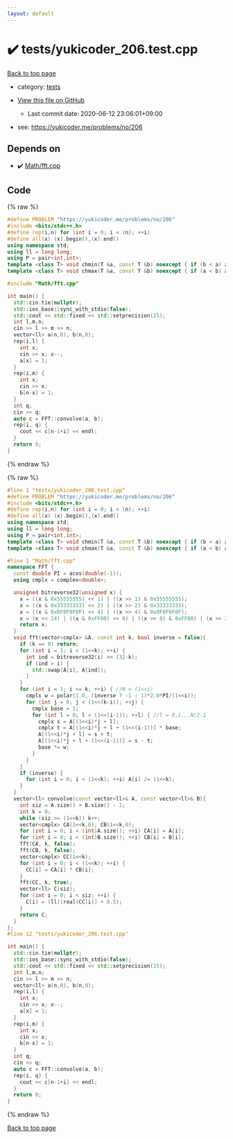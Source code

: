 ```yaml
---
layout: default
---
```


<!-- mathjax config similar to math.stackexchange -->
<script type="text/javascript" async
  src="https://cdnjs.cloudflare.com/ajax/libs/mathjax/2.7.5/MathJax.js?config=TeX-MML-AM_CHTML">
</script>
<script type="text/x-mathjax-config">
  MathJax.Hub.Config({
    TeX: { equationNumbers: { autoNumber: "AMS" }},
    tex2jax: {
      inlineMath: [ ['$','$'] ],
      processEscapes: true
    },
    "HTML-CSS": { matchFontHeight: false },
    displayAlign: "left",
    displayIndent: "2em"
  });
</script>

<script type="text/javascript" src="https://cdnjs.cloudflare.com/ajax/libs/jquery/3.4.1/jquery.min.js"></script>
<script src="https://cdn.jsdelivr.net/npm/jquery-balloon-js@1.1.2/jquery.balloon.min.js" integrity="sha256-ZEYs9VrgAeNuPvs15E39OsyOJaIkXEEt10fzxJ20+2I=" crossorigin="anonymous"></script>
<script type="text/javascript" src="../../assets/js/copy-button.js"></script>
<link rel="stylesheet" href="../../assets/css/copy-button.css" />


# :heavy_check_mark: tests/yukicoder_206.test.cpp

<a href="../../index.html">Back to top page</a>

* category: <a href="../../index.html#b61a6d542f9036550ba9c401c80f00ef">tests</a>
* <a href="{{ site.github.repository_url }}/blob/master/tests/yukicoder_206.test.cpp">View this file on GitHub</a>
    - Last commit date: 2020-06-12 23:06:01+09:00


* see: <a href="https://yukicoder.me/problems/no/206">https://yukicoder.me/problems/no/206</a>


## Depends on

* :heavy_check_mark: <a href="../../library/Math/fft.cpp.html">Math/fft.cpp</a>


## Code

<a id="unbundled"></a>
{% raw %}
```cpp
#define PROBLEM "https://yukicoder.me/problems/no/206"
#include <bits/stdc++.h>
#define rep(i,n) for (int i = 0; i < (n); ++i)
#define all(x) (x).begin(),(x).end()
using namespace std;
using ll = long long;
using P = pair<int,int>;
template <class T> void chmin(T &a, const T &b) noexcept { if (b < a) a = b; }
template <class T> void chmax(T &a, const T &b) noexcept { if (a < b) a = b; }

#include "Math/fft.cpp"

int main() {
  std::cin.tie(nullptr);
  std::ios_base::sync_with_stdio(false);
  std::cout << std::fixed << std::setprecision(15);
  int l,m,n;
  cin >> l >> m >> n;
  vector<ll> a(n,0), b(n,0);
  rep(i,l) {
    int x;
    cin >> x; x--;
    a[x] = 1;
  }
  rep(i,m) {
    int x;
    cin >> x;
    b[n-x] = 1;
  }
  int q;
  cin >> q;
  auto c = FFT::convolve(a, b);
  rep(i, q) {
    cout << c[n-1+i] << endl;
  }
  return 0;
}
```
{% endraw %}

<a id="bundled"></a>
{% raw %}
```cpp
#line 1 "tests/yukicoder_206.test.cpp"
#define PROBLEM "https://yukicoder.me/problems/no/206"
#include <bits/stdc++.h>
#define rep(i,n) for (int i = 0; i < (n); ++i)
#define all(x) (x).begin(),(x).end()
using namespace std;
using ll = long long;
using P = pair<int,int>;
template <class T> void chmin(T &a, const T &b) noexcept { if (b < a) a = b; }
template <class T> void chmax(T &a, const T &b) noexcept { if (a < b) a = b; }

#line 1 "Math/fft.cpp"
namespace FFT {
  const double PI = acos(double(-1));
  using cmplx = complex<double>;

  unsigned bitreverse32(unsigned x) {
    x = ((x & 0x55555555) << 1) | ((x >> 1) & 0x55555555);
    x = ((x & 0x33333333) << 2) | ((x >> 2) & 0x33333333);
    x = ((x & 0x0F0F0F0F) << 4) | ((x >> 4) & 0x0F0F0F0F);
    x = (x << 24) | ((x & 0xFF00) << 8) | ((x >> 8) & 0xFF00) | (x >> 24);
    return x;
  }
  void fft(vector<cmplx> &A, const int k, bool inverse = false){
    if (k == 0) return;
    for (int i = 1; i < (1<<k); ++i) { 
      int ind = bitreverse32(i) >> (32-k);
      if (ind > i) {
        std::swap(A[i], A[ind]);
      }  
    }
    for (int i = 1; i <= k; ++i) { //N = (1<<i)
      cmplx w = polar(1.0, (inverse ? -1 : 1)*2.0*PI/(1<<i));
      for (int j = 0; j < (1<<(k-i)); ++j) { 
        cmplx base = 1;
        for (int l = 0; l < (1<<(i-1)); ++l) { //l = 0,1...N/2-1
          cmplx s = A[(1<<i)*j + l];
          cmplx t = A[(1<<i)*j + l + (1<<(i-1))] * base;
          A[(1<<i)*j + l] = s + t;
          A[(1<<i)*j + l + (1<<(i-1))] = s - t;
          base *= w;
        }
      }
    }
    if (inverse) {
      for (int i = 0; i < (1<<k); ++i) A[i] /= (1<<k);
    }
  }
  vector<ll> convolve(const vector<ll>& A, const vector<ll>& B){
    int siz = A.size() + B.size() - 1;
    int k = 0;
    while (siz >= (1<<k)) k++;
    vector<cmplx> CA(1<<k,0), CB(1<<k,0);
    for (int i = 0; i < (int)A.size(); ++i) CA[i] = A[i];
    for (int i = 0; i < (int)B.size(); ++i) CB[i] = B[i];
    fft(CA, k, false);
    fft(CB, k, false);
    vector<cmplx> CC(1<<k);
    for (int i = 0; i < (1<<k); ++i) {
      CC[i] = CA[i] * CB[i];
    }
    fft(CC, k, true);
    vector<ll> C(siz);
    for (int i = 0; i < siz; ++i) {
      C[i] = (ll)(real(CC[i]) + 0.5);
    }
    return C;
  }
};
#line 12 "tests/yukicoder_206.test.cpp"

int main() {
  std::cin.tie(nullptr);
  std::ios_base::sync_with_stdio(false);
  std::cout << std::fixed << std::setprecision(15);
  int l,m,n;
  cin >> l >> m >> n;
  vector<ll> a(n,0), b(n,0);
  rep(i,l) {
    int x;
    cin >> x; x--;
    a[x] = 1;
  }
  rep(i,m) {
    int x;
    cin >> x;
    b[n-x] = 1;
  }
  int q;
  cin >> q;
  auto c = FFT::convolve(a, b);
  rep(i, q) {
    cout << c[n-1+i] << endl;
  }
  return 0;
}

```
{% endraw %}

<a href="../../index.html">Back to top page</a>

